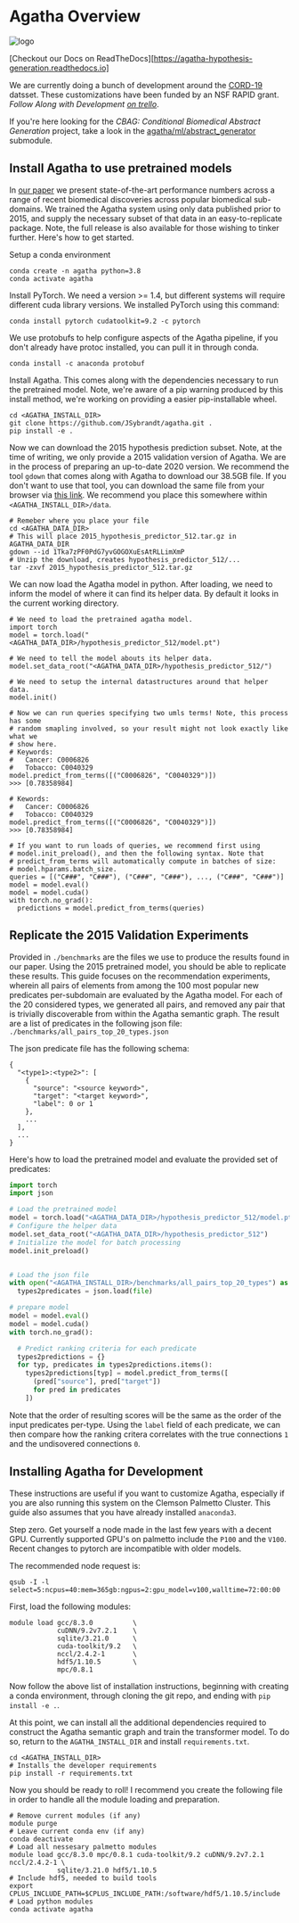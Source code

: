 Agatha Overview
===============

![logo](https://github.com/JSybrandt/agatha/blob/master/logo.png?raw=true)

[Checkout our Docs on ReadTheDocs][https://agatha-hypothesis-generation.readthedocs.io]

We are currently doing a bunch of development around the [CORD-19][cord_19]
datsset. These customizations have been funded by an NSF RAPID grant.
_Follow Along with Development 
[on trello](https://trello.com/b/RneqUX9H/agatha)_.

If you're here looking for the _CBAG: Conditional Biomedical
Abstract Generation_ project, take a look in the
[agatha/ml/abstract_generator][cbag_link] submodule.

## Install Agatha to use pretrained models

In [our paper][paper_link] we present state-of-the-art performance numbers
across a range of recent biomedical discoveries across popular biomedical
sub-domains. We trained the Agatha system using only data published prior to
2015, and supply the necessary subset of that data in an easy-to-replicate
package. Note, the full release is also available for those wishing to tinker
further. Here's how to get started.

Setup a conda environment

```
conda create -n agatha python=3.8
conda activate agatha
```

Install PyTorch. We need a version >= 1.4, but different systems will require
different cuda library versions. We installed PyTorch using this command:

```
conda install pytorch cudatoolkit=9.2 -c pytorch
```

We use protobufs to help configure aspects of the Agatha pipeline, if you don't
already have protoc installed, you can pull it in through conda.

```
conda install -c anaconda protobuf
```

Install Agatha. This comes along with the dependencies necessary to run the
pretrained model. Note, we're aware of a pip warning produced by this install
method, we're working on providing a easier pip-installable wheel.

```
cd <AGATHA_INSTALL_DIR>
git clone https://github.com/JSybrandt/agatha.git .
pip install -e .
```

Now we can download the 2015 hypothesis prediction subset.  Note, at the time of
writing, we only provide a 2015 validation version of Agatha. We are in the
process of preparing an up-to-date 2020 version.  We recommend the tool `gdown`
that comes along with Agatha to download our 38.5GB file. If you don't want to
use that tool, you can download the same file from your browser via [this
link][2015_model_link]. We recommend you place this somewhere within
`<AGATHA_INSTALL_DIR>/data`.

```
# Remeber where you place your file
cd <AGATHA_DATA_DIR>
# This will place 2015_hypothesis_predictor_512.tar.gz in AGATHA_DATA_DIR
gdown --id 1Tka7zPF0PdG7yvGOGOXuEsAtRLLimXmP
# Unzip the download, creates hypothesis_predictor_512/...
tar -zxvf 2015_hypothesis_predictor_512.tar.gz
```

We can now load the Agatha model in python. After loading, we need to inform the
model of where it can find its helper data. By default it looks in the current
working directory.

```python3
# We need to load the pretrained agatha model.
import torch
model = torch.load("<AGATHA_DATA_DIR>/hypothesis_predictor_512/model.pt")

# We need to tell the model abouts its helper data.
model.set_data_root("<AGATHA_DATA_DIR>/hypothesis_predictor_512/")

# We need to setup the internal datastructures around that helper data.
model.init()

# Now we can run queries specifying two umls terms! Note, this process has some
# random smapling involved, so your result might not look exactly like what we
# show here.
# Keywords:
#   Cancer: C0006826
#   Tobacco: C0040329
model.predict_from_terms([("C0006826", "C0040329")])
>>> [0.78358984]

# Kewords:
#   Cancer: C0006826
#   Tobacco: C0040329
model.predict_from_terms([("C0006826", "C0040329")])
>>> [0.78358984]

# If you want to run loads of queries, we recommend first using
# model.init_preload(), and then the following syntax. Note that
# predict_from_terms will automatically compute in batches of size:
# model.hparams.batch_size.
queries = [("C###", "C###"), ("C###", "C###"), ..., ("C###", "C###")]
model = model.eval()
model = model.cuda()
with torch.no_grad():
  predictions = model.predict_from_terms(queries)
```

## Replicate the 2015 Validation Experiments

Provided in `./benchmarks` are the files we use to produce the results found in
our paper. Using the 2015 pretrained model, you should be able to replicate
these results. This guide focuses on the recommendation experiments, wherein all
pairs of elements from among the 100 most popular new predicates per-subdomain
are evaluated by the Agatha model. For each of the 20 considered types, we
generated all pairs, and removed any pair that is trivially discoverable from
within the Agatha semantic graph. The result are a list of predicates in the
following json file: `./benchmarks/all_pairs_top_20_types.json`

The json predicate file has the following schema:
```
{
  "<type1>:<type2>": [
    {
      "source": "<source keyword>",
      "target": "<target keyword>",
      "label": 0 or 1
    },
    ...
  ],
  ...
}
```

Here's how to load the pretrained model and evaluate the provided set of
predicates:

```python
import torch
import json

# Load the pretrained model
model = torch.load("<AGATHA_DATA_DIR>/hypothesis_predictor_512/model.pt")
# Configure the helper data
model.set_data_root("<AGATHA_DATA_DIR>/hypothesis_predictor_512")
# Initialize the model for batch processing
model.init_preload()


# Load the json file
with open("<AGATHA_INSTALL_DIR>/benchmarks/all_pairs_top_20_types") as file:
  types2predicates = json.load(file)

# prepare model
model = model.eval()
model = model.cuda()
with torch.no_grad():

  # Predict ranking criteria for each predicate
  types2predictions = {}
  for typ, predicates in types2predictions.items():
    types2predictions[typ] = model.predict_from_terms([
      (pred["source"], pred["target"])
      for pred in predicates
    ])
```

Note that the order of resulting scores will be the same as the order of the
input predicates per-type. Using the `label` field of each predicate, we can
then compare how the ranking critera correlates with the true connections `1`
and the undisovered connections `0`.

## Installing Agatha for Development

These instructions are useful if you want to customize Agatha, especially if you
are also running this system on the Clemson Palmetto Cluster. This guide
also assumes that you have already installed `anaconda3`.

Step zero. Get yourself a node made in the last few years with a decent GPU.
Currently supported GPU's on palmetto include the `P100` and the `V100`. Recent
changes to pytorch are incompatible with older models.

The recommended node request is:
```
qsub -I -l select=5:ncpus=40:mem=365gb:ngpus=2:gpu_model=v100,walltime=72:00:00
```

First, load the following modules:
```
module load gcc/8.3.0          \
            cuDNN/9.2v7.2.1    \
            sqlite/3.21.0      \
            cuda-toolkit/9.2   \
            nccl/2.4.2-1       \
            hdf5/1.10.5        \
            mpc/0.8.1
```

Now follow the above list of installation instructions, beginning with creating
a conda environment, through cloning the git repo, and ending with `pip install
-e .`.

At this point, we can install all the additional dependencies required to
construct the Agatha semantic graph and train the transformer model. To do so,
return to the `AGATHA_INSTALL_DIR` and install `requirements.txt`.

```
cd <AGATHA_INSTALL_DIR>
# Installs the developer requirements
pip install -r requirements.txt
```

Now you should be ready to roll! I recommend you create the following file in
order to handle all the module loading and preparation.

```
# Remove current modules (if any)
module purge
# Leave current conda env (if any)
conda deactivate
# Load all nessesary palmetto modules
module load gcc/8.3.0 mpc/0.8.1 cuda-toolkit/9.2 cuDNN/9.2v7.2.1 nccl/2.4.2-1 \
            sqlite/3.21.0 hdf5/1.10.5
# Include hdf5, needed to build tools
export CPLUS_INCLUDE_PATH=$CPLUS_INCLUDE_PATH:/software/hdf5/1.10.5/include
# Load python modules
conda activate agatha
```

[paper_link]:https://arxiv.org/abs/2002.05635
[2015_model_link]:https://drive.google.com/uc?id=1Tka7zPF0PdG7yvGOGOXuEsAtRLLimXmP
[cbag_link]:https://github.com/JSybrandt/agatha/tree/master/agatha/ml/abstract_generator
[cord_19]:https://pages.semanticscholar.org/coronavirus-research
